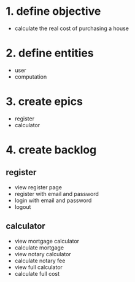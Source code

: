 # 1. define objective
- calculate the real cost of purchasing a house

# 2. define entities
- user
- computation

# 3. create epics
- register
- calculator

# 4. create backlog

## register
- view register page
- register with email and password
- login with email and password
- logout

## calculator
- view mortgage calculator
- calculate mortgage
- view notary calculator
- calculate notary fee
- view full calculator
- calculate full cost
